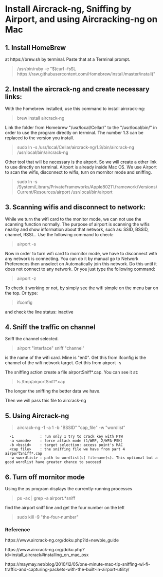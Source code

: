 # Install Aircrack-ng, Sniffing by Airport, and using Aircracking-ng on Mac

<h2>1. Install HomeBrew</h2> 
at https://brew.sh by terminal. Paste that at a Terminal prompt.


<blockquote><p>/usr/bin/ruby -e "$(curl -fsSL https://raw.githubusercontent.com/Homebrew/install/master/install)"</p></blockquote>

<h2>2. Install the aircrack-ng and create necessary links:</h2>

  With the homebrew installed, use this command to install aircrack-ng:
  
<blockquote><p>brew install aircrack-ng</p></blockquote>

  Link the folder from Homebrew "/usr/local/Cellar/" to the "/usr/local/bin/" in order to use the program directly on terminal. The number 1.3 can be replaced to the version you install. 
  
<blockquote><p>sudo ln -s /usr/local/Cellar/aircrack-ng/1.3/bin/aircrack-ng /usr/local/bin/aircrack-ng</p></blockquote>

  Other tool that will be necessary is the airport. So we will create a other link to use directly on terminal. Airport is already inside Mac OS. We use Airport to scan the wifis, disconnect to wifis, turn on mornitor mode and sniffing.

<blockquote><p>sudo ln -s /System/Library/PrivateFrameworks/Apple80211.framework/Versions/Current/Resources/airport /usr/local/bin/airport</p></blockquote>

<h2>3. Scanning wifis and disconnect to network:</h2>

  While we turn the wifi card to the monitor mode, we can not use the scanning function normally. The purpose of airport is scanning the wifis nearby and show information about that network, such as: SSID, BSSID, channel, RSSI...
Use the following command to check:

<blockquote><p>airport -s</p></blockquote>

  Now in order to turn wifi card to mornitor mode, we have to disconnect with any network is connecting. You can do it by manual go to Network Preferences then unselect on Automatically join this network. Do this until it does not connect to any network. Or you just type the following command:

<blockquote><p>airport -z</p></blockquote>

  To check it working or not, by simply see the wifi simple on the menu bar on the top. Or type:

<blockquote><p>ifconfig</p></blockquote>

  and check the line status: inactive

<h2>4. Sniff the traffic on channel</h2>

  Sniff the channel selected.

<blockquote><p> airport "interface" sniff "channel" </p></blockquote>

  <interface> is the name of the wifi card. Mine is "en0". Get this from 
ifconfig
  <channel> is the channel of the wifi network target. Get this from
airport -s
    
  The sniffing action create a file airportSniff*.cap. You can see it at:

<blockquote><p>ls /tmp/airportSniff*.cap</p></blockquote>

  The longer the sniffing the better data we have.

Then we will pass this file to aircrack-ng

<h2>5. Using Aircrack-ng</h2>

<blockquote><p>aircrack-ng -1 -a 1 -b "BSSID" "cap_file" -w "wordlist"</p></blockquote>

      -1            : run only 1 try to crack key with PTW  
      -a <amode>    : force attack mode (1/WEP, 2/WPA-PSK)
      -b <bssid>    : target selection: access point's MAC
      <cap_file>    : the sniffing file we have from part 4 airportSniff*.cap
      -w <wordlist> : path to wordlist(s) filename(s). This optional but a good wordlist have greater chance to succeed 

<h2>6. Turn off mornitor mode</h2>

  Using the ps program displays the currently-running processes

<blockquote><p>ps -ax | grep -a airport.*sniff</p></blockquote>

find the airport <interface> sniff <channel> line and get the four number on the left
 
<blockquote><p>sudo kill -9 "the-four-number"</p></blockquote> 

<h3>Reference</h3>
<p>https://www.aircrack-ng.org/doku.php?id=newbie_guide</p>
<p>https://www.aircrack-ng.org/doku.php?id=install_aircrack#installing_on_mac_osx</p>
<p>https://maymay.net/blog/2010/12/05/one-minute-mac-tip-sniffing-wi-fi-traffic-and-capturing-packets-with-the-built-in-airport-utility/</p>






